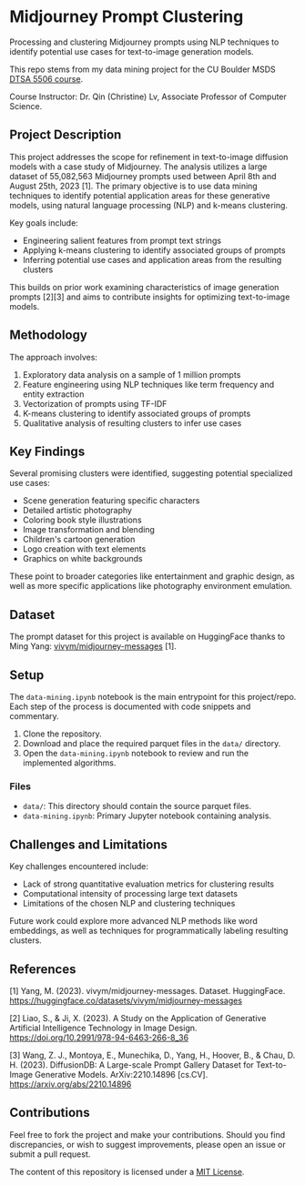 # Midjourney Prompt Clustering

Processing and clustering Midjourney prompts using NLP techniques to identify potential use cases for text-to-image generation models.

This repo stems from my data mining project for the CU Boulder MSDS [DTSA 5506 course](https://www.coursera.org/specializations/data-mining-foundations-practice).

Course Instructor: Dr. Qin (Christine) Lv, Associate Professor of Computer Science.

## Project Description

This project addresses the scope for refinement in text-to-image diffusion models with a case study of Midjourney. The analysis utilizes a large dataset of 55,082,563 Midjourney prompts used between April 8th and August 25th, 2023 [1]. The primary objective is to use data mining techniques to identify potential application areas for these generative models, using natural language processing (NLP) and k-means clustering.

Key goals include:
- Engineering salient features from prompt text strings
- Applying k-means clustering to identify associated groups of prompts  
- Inferring potential use cases and application areas from the resulting clusters

This builds on prior work examining characteristics of image generation prompts [2][3] and aims to contribute insights for optimizing text-to-image models.

## Methodology

The approach involves:
1. Exploratory data analysis on a sample of 1 million prompts
2. Feature engineering using NLP techniques like term frequency and entity extraction
3. Vectorization of prompts using TF-IDF 
4. K-means clustering to identify associated groups of prompts
5. Qualitative analysis of resulting clusters to infer use cases

## Key Findings

Several promising clusters were identified, suggesting potential specialized use cases:

- Scene generation featuring specific characters
- Detailed artistic photography  
- Coloring book style illustrations
- Image transformation and blending
- Children's cartoon generation
- Logo creation with text elements
- Graphics on white backgrounds

These point to broader categories like entertainment and graphic design, as well as more specific applications like photography environment emulation.

## Dataset

The prompt dataset for this project is available on HuggingFace thanks to Ming Yang: 
[vivym/midjourney-messages](https://huggingface.co/datasets/vivym/midjourney-messages) [1].

## Setup

The `data-mining.ipynb` notebook is the main entrypoint for this project/repo. Each step of the process is documented with code snippets and commentary.

1. Clone the repository.
2. Download and place the required parquet files in the `data/` directory.
3. Open the `data-mining.ipynb` notebook to review and run the implemented algorithms.

### Files

- `data/`: This directory should contain the source parquet files.  
- `data-mining.ipynb`: Primary Jupyter notebook containing analysis.

## Challenges and Limitations

Key challenges encountered include:
- Lack of strong quantitative evaluation metrics for clustering results
- Computational intensity of processing large text datasets
- Limitations of the chosen NLP and clustering techniques

Future work could explore more advanced NLP methods like word embeddings, as well as techniques for programmatically labeling resulting clusters.

## References

[1] Yang, M. (2023). vivym/midjourney-messages. Dataset. HuggingFace. https://huggingface.co/datasets/vivym/midjourney-messages

[2] Liao, S., & Ji, X. (2023). A Study on the Application of Generative Artificial Intelligence Technology in Image Design. https://doi.org/10.2991/978-94-6463-266-8_36

[3] Wang, Z. J., Montoya, E., Munechika, D., Yang, H., Hoover, B., & Chau, D. H. (2023). DiffusionDB: A Large-scale Prompt Gallery Dataset for Text-to-Image Generative Models. ArXiv:2210.14896 [cs.CV]. https://arxiv.org/abs/2210.14896

## Contributions

Feel free to fork the project and make your contributions. Should you find discrepancies, or wish to suggest improvements, please open an issue or submit a pull request.

The content of this repository is licensed under a [MIT License](https://choosealicense.com/licenses/mit/).
